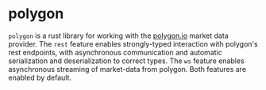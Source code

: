 # polygon
`polygon` is a rust library for working with the [polygon.io](https://polygon.io/) market data provider. The `rest` feature enables strongly-typed interaction with polygon's rest endpoints, with asynchronous communication and automatic serialization and deserialization to correct types. The `ws` feature enables asynchronous streaming of market-data from polygon. Both features are enabled by default.
